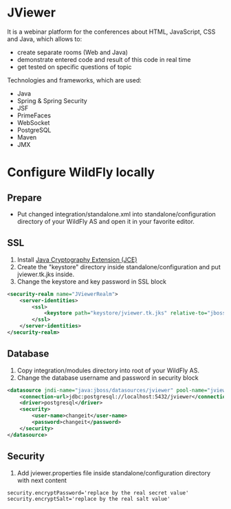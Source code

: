 JViewer
=======

It is a webinar platform for the conferences about HTML, JavaScript, CSS and Java, which allows to:
- create separate rooms (Web and Java)
- demonstrate entered code and result of this code in real time
- get tested on specific questions of topic

Technologies and frameworks, which are used:
- Java
- Spring & Spring Security
- JSF
- PrimeFaces
- WebSocket
- PostgreSQL
- Maven
- JMX

# Configure WildFly locally
## Prepare
* Put changed integration/standalone.xml into standalone/configuration directory of your WildFly AS and open it in your favorite editor.

## SSL
1. Install <a href="http://www.oracle.com/technetwork/java/javase/downloads/jce8-download-2133166.html" target="_blank">Java Cryptography Extension (JCE)</a>
2. Create the "keystore" directory inside standalone/configuration and put jviewer.tk.jks inside.
3. Change the keystore and key password in SSL block
```xml
<security-realm name="JViewerRealm">
	<server-identities>
		<ssl>
			<keystore path="keystore/jviewer.tk.jks" relative-to="jboss.server.config.dir" keystore-password="changeit" alias="tomcat" key-password="changeit"/>
		</ssl>
	</server-identities>
</security-realm>
```
## Database
1. Copy integration/modules directory into root of your WildFly AS.
2. Change the database username and password in security block
```xml
<datasource jndi-name="java:jboss/datasources/jviewer" pool-name="jviewer" enabled="true" use-java-context="true">
	<connection-url>jdbc:postgresql://localhost:5432/jviewer</connection-url>
	<driver>postgresql</driver>
	<security>
		<user-name>changeit</user-name>
		<password>changeit</password>
	</security>
</datasource>
```
## Security
1. Add jviewer.properties file inside standalone/configuration directory with next content
```
security.encryptPassword='replace by the real secret value'
security.encryptSalt='replace by the real salt value'
```

